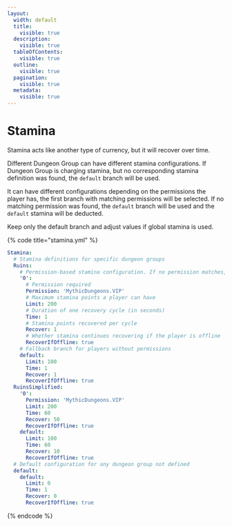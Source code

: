 ```yaml
---
layout:
  width: default
  title:
    visible: true
  description:
    visible: true
  tableOfContents:
    visible: true
  outline:
    visible: true
  pagination:
    visible: true
  metadata:
    visible: true
---
```


# Stamina

Stamina acts like another type of currency, but it will recover over time.

Different Dungeon Group can have different stamina configurations. If Dungeon Group is charging stamina, but no corresponding stamina definition was found, the `default` branch will be used.

It can have different configurations depending on the permissions the player has, the first branch with matching permissions will be selected. If no matching permission was found, the `default` branch will be used and the `default` stamina will be deducted.

Keep only the default branch and adjust values if global stamina is used.

{% code title="stamina.yml" %}
```yaml
Stamina:
  # Stamina definitions for specific dungeon groups
  Ruins:
    # Permission-based stamina configuration. If no permission matches, fallback to 'default'
    '0':
      # Permission required
      Permission: 'MythicDungeons.VIP'
      # Maximum stamina points a player can have
      Limit: 200
      # Duration of one recovery cycle (in seconds)
      Time: 1
      # Stamina points recovered per cycle
      Recover: 1
      # Whether stamina continues recovering if the player is offline
      RecoverIfOffline: true
    # Fallback branch for players without permissions
    default:
      Limit: 100
      Time: 1
      Recover: 1
      RecoverIfOffline: true
  RuinsSimplified:
    '0':
      Permission: 'MythicDungeons.VIP'
      Limit: 200
      Time: 60
      Recover: 50
      RecoverIfOffline: true
    default:
      Limit: 100
      Time: 60
      Recover: 10
      RecoverIfOffline: true
  # Default configuration for any dungeon group not defined
  default:
    default:
      Limit: 0
      Time: 1
      Recover: 0
      RecoverIfOffline: true

```
{% endcode %}
